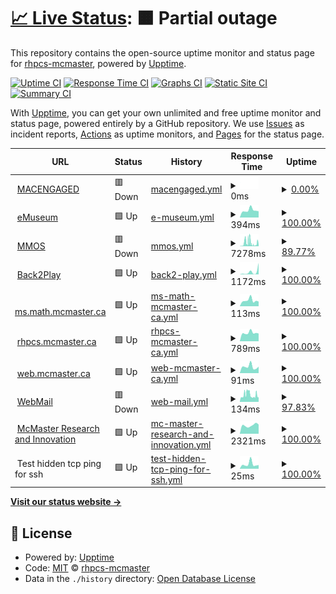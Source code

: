 # [📈 Live Status](https://rhpcs-mcmaster.github.io/downtime): <!--live status--> **🟧 Partial outage**

This repository contains the open-source uptime monitor and status page for [rhpcs-mcmaster](https://rhpcs-mcmaster.github.io/downtime), powered by [Upptime](https://github.com/upptime/upptime).

[![Uptime CI](https://github.com/rhpcs-mcmaster/downtime/workflows/Uptime%20CI/badge.svg)](https://github.com/rhpcs-mcmaster/downtime/actions?query=workflow%3A%22Uptime+CI%22)
[![Response Time CI](https://github.com/rhpcs-mcmaster/downtime/workflows/Response%20Time%20CI/badge.svg)](https://github.com/rhpcs-mcmaster/downtime/actions?query=workflow%3A%22Response+Time+CI%22)
[![Graphs CI](https://github.com/rhpcs-mcmaster/downtime/workflows/Graphs%20CI/badge.svg)](https://github.com/rhpcs-mcmaster/downtime/actions?query=workflow%3A%22Graphs+CI%22)
[![Static Site CI](https://github.com/rhpcs-mcmaster/downtime/workflows/Static%20Site%20CI/badge.svg)](https://github.com/rhpcs-mcmaster/downtime/actions?query=workflow%3A%22Static+Site+CI%22)
[![Summary CI](https://github.com/rhpcs-mcmaster/downtime/workflows/Summary%20CI/badge.svg)](https://github.com/rhpcs-mcmaster/downtime/actions?query=workflow%3A%22Summary+CI%22)

With [Upptime](https://upptime.js.org), you can get your own unlimited and free uptime monitor and status page, powered entirely by a GitHub repository. We use [Issues](https://github.com/rhpcs-mcmaster/downtime/issues) as incident reports, [Actions](https://github.com/rhpcs-mcmaster/downtime/actions) as uptime monitors, and [Pages](https://rhpcs-mcmaster.github.io/downtime) for the status page.

<!--start: status pages-->
<!-- This summary is generated by Upptime (https://github.com/upptime/upptime) -->
<!-- Do not edit this manually, your changes will be overwritten -->
<!-- prettier-ignore -->
| URL | Status | History | Response Time | Uptime |
| --- | ------ | ------- | ------------- | ------ |
| <img alt="" src="https://icons.duckduckgo.com/ip3/www.macengaged.com.ico" height="13"> [MACENGAGED](https://www.macengaged.com/) | 🟥 Down | [macengaged.yml](https://github.com/rhpcs-mcmaster/downtime/commits/HEAD/history/macengaged.yml) | <details><summary><img alt="Response time graph" src="./graphs/macengaged/response-time-week.png" height="20"> 0ms</summary><br><a href="https://rhpcs-mcmaster.github.io/downtime/history/macengaged"><img alt="Response time 0" src="https://img.shields.io/endpoint?url=https%3A%2F%2Fraw.githubusercontent.com%2Frhpcs-mcmaster%2Fdowntime%2FHEAD%2Fapi%2Fmacengaged%2Fresponse-time.json"></a><br><a href="https://rhpcs-mcmaster.github.io/downtime/history/macengaged"><img alt="24-hour response time 0" src="https://img.shields.io/endpoint?url=https%3A%2F%2Fraw.githubusercontent.com%2Frhpcs-mcmaster%2Fdowntime%2FHEAD%2Fapi%2Fmacengaged%2Fresponse-time-day.json"></a><br><a href="https://rhpcs-mcmaster.github.io/downtime/history/macengaged"><img alt="7-day response time 0" src="https://img.shields.io/endpoint?url=https%3A%2F%2Fraw.githubusercontent.com%2Frhpcs-mcmaster%2Fdowntime%2FHEAD%2Fapi%2Fmacengaged%2Fresponse-time-week.json"></a><br><a href="https://rhpcs-mcmaster.github.io/downtime/history/macengaged"><img alt="30-day response time 0" src="https://img.shields.io/endpoint?url=https%3A%2F%2Fraw.githubusercontent.com%2Frhpcs-mcmaster%2Fdowntime%2FHEAD%2Fapi%2Fmacengaged%2Fresponse-time-month.json"></a><br><a href="https://rhpcs-mcmaster.github.io/downtime/history/macengaged"><img alt="1-year response time 0" src="https://img.shields.io/endpoint?url=https%3A%2F%2Fraw.githubusercontent.com%2Frhpcs-mcmaster%2Fdowntime%2FHEAD%2Fapi%2Fmacengaged%2Fresponse-time-year.json"></a></details> | <details><summary><a href="https://rhpcs-mcmaster.github.io/downtime/history/macengaged">0.00%</a></summary><a href="https://rhpcs-mcmaster.github.io/downtime/history/macengaged"><img alt="All-time uptime 0.04%" src="https://img.shields.io/endpoint?url=https%3A%2F%2Fraw.githubusercontent.com%2Frhpcs-mcmaster%2Fdowntime%2FHEAD%2Fapi%2Fmacengaged%2Fuptime.json"></a><br><a href="https://rhpcs-mcmaster.github.io/downtime/history/macengaged"><img alt="24-hour uptime 0.00%" src="https://img.shields.io/endpoint?url=https%3A%2F%2Fraw.githubusercontent.com%2Frhpcs-mcmaster%2Fdowntime%2FHEAD%2Fapi%2Fmacengaged%2Fuptime-day.json"></a><br><a href="https://rhpcs-mcmaster.github.io/downtime/history/macengaged"><img alt="7-day uptime 0.00%" src="https://img.shields.io/endpoint?url=https%3A%2F%2Fraw.githubusercontent.com%2Frhpcs-mcmaster%2Fdowntime%2FHEAD%2Fapi%2Fmacengaged%2Fuptime-week.json"></a><br><a href="https://rhpcs-mcmaster.github.io/downtime/history/macengaged"><img alt="30-day uptime 1.38%" src="https://img.shields.io/endpoint?url=https%3A%2F%2Fraw.githubusercontent.com%2Frhpcs-mcmaster%2Fdowntime%2FHEAD%2Fapi%2Fmacengaged%2Fuptime-month.json"></a><br><a href="https://rhpcs-mcmaster.github.io/downtime/history/macengaged"><img alt="1-year uptime 0.00%" src="https://img.shields.io/endpoint?url=https%3A%2F%2Fraw.githubusercontent.com%2Frhpcs-mcmaster%2Fdowntime%2FHEAD%2Fapi%2Fmacengaged%2Fuptime-year.json"></a></details>
| <img alt="" src="https://icons.duckduckgo.com/ip3/emuseum.mcmaster.ca.ico" height="13"> [eMuseum](https://emuseum.mcmaster.ca/) | 🟩 Up | [e-museum.yml](https://github.com/rhpcs-mcmaster/downtime/commits/HEAD/history/e-museum.yml) | <details><summary><img alt="Response time graph" src="./graphs/e-museum/response-time-week.png" height="20"> 394ms</summary><br><a href="https://rhpcs-mcmaster.github.io/downtime/history/e-museum"><img alt="Response time 726" src="https://img.shields.io/endpoint?url=https%3A%2F%2Fraw.githubusercontent.com%2Frhpcs-mcmaster%2Fdowntime%2FHEAD%2Fapi%2Fe-museum%2Fresponse-time.json"></a><br><a href="https://rhpcs-mcmaster.github.io/downtime/history/e-museum"><img alt="24-hour response time 341" src="https://img.shields.io/endpoint?url=https%3A%2F%2Fraw.githubusercontent.com%2Frhpcs-mcmaster%2Fdowntime%2FHEAD%2Fapi%2Fe-museum%2Fresponse-time-day.json"></a><br><a href="https://rhpcs-mcmaster.github.io/downtime/history/e-museum"><img alt="7-day response time 394" src="https://img.shields.io/endpoint?url=https%3A%2F%2Fraw.githubusercontent.com%2Frhpcs-mcmaster%2Fdowntime%2FHEAD%2Fapi%2Fe-museum%2Fresponse-time-week.json"></a><br><a href="https://rhpcs-mcmaster.github.io/downtime/history/e-museum"><img alt="30-day response time 1234" src="https://img.shields.io/endpoint?url=https%3A%2F%2Fraw.githubusercontent.com%2Frhpcs-mcmaster%2Fdowntime%2FHEAD%2Fapi%2Fe-museum%2Fresponse-time-month.json"></a><br><a href="https://rhpcs-mcmaster.github.io/downtime/history/e-museum"><img alt="1-year response time 766" src="https://img.shields.io/endpoint?url=https%3A%2F%2Fraw.githubusercontent.com%2Frhpcs-mcmaster%2Fdowntime%2FHEAD%2Fapi%2Fe-museum%2Fresponse-time-year.json"></a></details> | <details><summary><a href="https://rhpcs-mcmaster.github.io/downtime/history/e-museum">100.00%</a></summary><a href="https://rhpcs-mcmaster.github.io/downtime/history/e-museum"><img alt="All-time uptime 99.19%" src="https://img.shields.io/endpoint?url=https%3A%2F%2Fraw.githubusercontent.com%2Frhpcs-mcmaster%2Fdowntime%2FHEAD%2Fapi%2Fe-museum%2Fuptime.json"></a><br><a href="https://rhpcs-mcmaster.github.io/downtime/history/e-museum"><img alt="24-hour uptime 100.00%" src="https://img.shields.io/endpoint?url=https%3A%2F%2Fraw.githubusercontent.com%2Frhpcs-mcmaster%2Fdowntime%2FHEAD%2Fapi%2Fe-museum%2Fuptime-day.json"></a><br><a href="https://rhpcs-mcmaster.github.io/downtime/history/e-museum"><img alt="7-day uptime 100.00%" src="https://img.shields.io/endpoint?url=https%3A%2F%2Fraw.githubusercontent.com%2Frhpcs-mcmaster%2Fdowntime%2FHEAD%2Fapi%2Fe-museum%2Fuptime-week.json"></a><br><a href="https://rhpcs-mcmaster.github.io/downtime/history/e-museum"><img alt="30-day uptime 96.80%" src="https://img.shields.io/endpoint?url=https%3A%2F%2Fraw.githubusercontent.com%2Frhpcs-mcmaster%2Fdowntime%2FHEAD%2Fapi%2Fe-museum%2Fuptime-month.json"></a><br><a href="https://rhpcs-mcmaster.github.io/downtime/history/e-museum"><img alt="1-year uptime 98.40%" src="https://img.shields.io/endpoint?url=https%3A%2F%2Fraw.githubusercontent.com%2Frhpcs-mcmaster%2Fdowntime%2FHEAD%2Fapi%2Fe-museum%2Fuptime-year.json"></a></details>
| <img alt="" src="https://icons.duckduckgo.com/ip3/museum.mcmaster.ca.ico" height="13"> [MMOS](https://museum.mcmaster.ca) | 🟥 Down | [mmos.yml](https://github.com/rhpcs-mcmaster/downtime/commits/HEAD/history/mmos.yml) | <details><summary><img alt="Response time graph" src="./graphs/mmos/response-time-week.png" height="20"> 7278ms</summary><br><a href="https://rhpcs-mcmaster.github.io/downtime/history/mmos"><img alt="Response time 1001" src="https://img.shields.io/endpoint?url=https%3A%2F%2Fraw.githubusercontent.com%2Frhpcs-mcmaster%2Fdowntime%2FHEAD%2Fapi%2Fmmos%2Fresponse-time.json"></a><br><a href="https://rhpcs-mcmaster.github.io/downtime/history/mmos"><img alt="24-hour response time 8560" src="https://img.shields.io/endpoint?url=https%3A%2F%2Fraw.githubusercontent.com%2Frhpcs-mcmaster%2Fdowntime%2FHEAD%2Fapi%2Fmmos%2Fresponse-time-day.json"></a><br><a href="https://rhpcs-mcmaster.github.io/downtime/history/mmos"><img alt="7-day response time 7278" src="https://img.shields.io/endpoint?url=https%3A%2F%2Fraw.githubusercontent.com%2Frhpcs-mcmaster%2Fdowntime%2FHEAD%2Fapi%2Fmmos%2Fresponse-time-week.json"></a><br><a href="https://rhpcs-mcmaster.github.io/downtime/history/mmos"><img alt="30-day response time 4398" src="https://img.shields.io/endpoint?url=https%3A%2F%2Fraw.githubusercontent.com%2Frhpcs-mcmaster%2Fdowntime%2FHEAD%2Fapi%2Fmmos%2Fresponse-time-month.json"></a><br><a href="https://rhpcs-mcmaster.github.io/downtime/history/mmos"><img alt="1-year response time 1171" src="https://img.shields.io/endpoint?url=https%3A%2F%2Fraw.githubusercontent.com%2Frhpcs-mcmaster%2Fdowntime%2FHEAD%2Fapi%2Fmmos%2Fresponse-time-year.json"></a></details> | <details><summary><a href="https://rhpcs-mcmaster.github.io/downtime/history/mmos">89.77%</a></summary><a href="https://rhpcs-mcmaster.github.io/downtime/history/mmos"><img alt="All-time uptime 99.43%" src="https://img.shields.io/endpoint?url=https%3A%2F%2Fraw.githubusercontent.com%2Frhpcs-mcmaster%2Fdowntime%2FHEAD%2Fapi%2Fmmos%2Fuptime.json"></a><br><a href="https://rhpcs-mcmaster.github.io/downtime/history/mmos"><img alt="24-hour uptime 60.43%" src="https://img.shields.io/endpoint?url=https%3A%2F%2Fraw.githubusercontent.com%2Frhpcs-mcmaster%2Fdowntime%2FHEAD%2Fapi%2Fmmos%2Fuptime-day.json"></a><br><a href="https://rhpcs-mcmaster.github.io/downtime/history/mmos"><img alt="7-day uptime 89.77%" src="https://img.shields.io/endpoint?url=https%3A%2F%2Fraw.githubusercontent.com%2Frhpcs-mcmaster%2Fdowntime%2FHEAD%2Fapi%2Fmmos%2Fuptime-week.json"></a><br><a href="https://rhpcs-mcmaster.github.io/downtime/history/mmos"><img alt="30-day uptime 93.28%" src="https://img.shields.io/endpoint?url=https%3A%2F%2Fraw.githubusercontent.com%2Frhpcs-mcmaster%2Fdowntime%2FHEAD%2Fapi%2Fmmos%2Fuptime-month.json"></a><br><a href="https://rhpcs-mcmaster.github.io/downtime/history/mmos"><img alt="1-year uptime 99.26%" src="https://img.shields.io/endpoint?url=https%3A%2F%2Fraw.githubusercontent.com%2Frhpcs-mcmaster%2Fdowntime%2FHEAD%2Fapi%2Fmmos%2Fuptime-year.json"></a></details>
| <img alt="" src="https://icons.duckduckgo.com/ip3/b2p.mcmaster.ca.ico" height="13"> [Back2Play](https://b2p.mcmaster.ca/api/surveys) | 🟩 Up | [back2-play.yml](https://github.com/rhpcs-mcmaster/downtime/commits/HEAD/history/back2-play.yml) | <details><summary><img alt="Response time graph" src="./graphs/back2-play/response-time-week.png" height="20"> 1172ms</summary><br><a href="https://rhpcs-mcmaster.github.io/downtime/history/back2-play"><img alt="Response time 757" src="https://img.shields.io/endpoint?url=https%3A%2F%2Fraw.githubusercontent.com%2Frhpcs-mcmaster%2Fdowntime%2FHEAD%2Fapi%2Fback2-play%2Fresponse-time.json"></a><br><a href="https://rhpcs-mcmaster.github.io/downtime/history/back2-play"><img alt="24-hour response time 5372" src="https://img.shields.io/endpoint?url=https%3A%2F%2Fraw.githubusercontent.com%2Frhpcs-mcmaster%2Fdowntime%2FHEAD%2Fapi%2Fback2-play%2Fresponse-time-day.json"></a><br><a href="https://rhpcs-mcmaster.github.io/downtime/history/back2-play"><img alt="7-day response time 1172" src="https://img.shields.io/endpoint?url=https%3A%2F%2Fraw.githubusercontent.com%2Frhpcs-mcmaster%2Fdowntime%2FHEAD%2Fapi%2Fback2-play%2Fresponse-time-week.json"></a><br><a href="https://rhpcs-mcmaster.github.io/downtime/history/back2-play"><img alt="30-day response time 3202" src="https://img.shields.io/endpoint?url=https%3A%2F%2Fraw.githubusercontent.com%2Frhpcs-mcmaster%2Fdowntime%2FHEAD%2Fapi%2Fback2-play%2Fresponse-time-month.json"></a><br><a href="https://rhpcs-mcmaster.github.io/downtime/history/back2-play"><img alt="1-year response time 841" src="https://img.shields.io/endpoint?url=https%3A%2F%2Fraw.githubusercontent.com%2Frhpcs-mcmaster%2Fdowntime%2FHEAD%2Fapi%2Fback2-play%2Fresponse-time-year.json"></a></details> | <details><summary><a href="https://rhpcs-mcmaster.github.io/downtime/history/back2-play">100.00%</a></summary><a href="https://rhpcs-mcmaster.github.io/downtime/history/back2-play"><img alt="All-time uptime 98.53%" src="https://img.shields.io/endpoint?url=https%3A%2F%2Fraw.githubusercontent.com%2Frhpcs-mcmaster%2Fdowntime%2FHEAD%2Fapi%2Fback2-play%2Fuptime.json"></a><br><a href="https://rhpcs-mcmaster.github.io/downtime/history/back2-play"><img alt="24-hour uptime 100.00%" src="https://img.shields.io/endpoint?url=https%3A%2F%2Fraw.githubusercontent.com%2Frhpcs-mcmaster%2Fdowntime%2FHEAD%2Fapi%2Fback2-play%2Fuptime-day.json"></a><br><a href="https://rhpcs-mcmaster.github.io/downtime/history/back2-play"><img alt="7-day uptime 100.00%" src="https://img.shields.io/endpoint?url=https%3A%2F%2Fraw.githubusercontent.com%2Frhpcs-mcmaster%2Fdowntime%2FHEAD%2Fapi%2Fback2-play%2Fuptime-week.json"></a><br><a href="https://rhpcs-mcmaster.github.io/downtime/history/back2-play"><img alt="30-day uptime 93.04%" src="https://img.shields.io/endpoint?url=https%3A%2F%2Fraw.githubusercontent.com%2Frhpcs-mcmaster%2Fdowntime%2FHEAD%2Fapi%2Fback2-play%2Fuptime-month.json"></a><br><a href="https://rhpcs-mcmaster.github.io/downtime/history/back2-play"><img alt="1-year uptime 98.93%" src="https://img.shields.io/endpoint?url=https%3A%2F%2Fraw.githubusercontent.com%2Frhpcs-mcmaster%2Fdowntime%2FHEAD%2Fapi%2Fback2-play%2Fuptime-year.json"></a></details>
| <img alt="" src="https://icons.duckduckgo.com/ip3/ms.math.mcmaster.ca.ico" height="13"> [ms.math.mcmaster.ca](http://ms.math.mcmaster.ca/uptimerobot) | 🟩 Up | [ms-math-mcmaster-ca.yml](https://github.com/rhpcs-mcmaster/downtime/commits/HEAD/history/ms-math-mcmaster-ca.yml) | <details><summary><img alt="Response time graph" src="./graphs/ms-math-mcmaster-ca/response-time-week.png" height="20"> 113ms</summary><br><a href="https://rhpcs-mcmaster.github.io/downtime/history/ms-math-mcmaster-ca"><img alt="Response time 143" src="https://img.shields.io/endpoint?url=https%3A%2F%2Fraw.githubusercontent.com%2Frhpcs-mcmaster%2Fdowntime%2FHEAD%2Fapi%2Fms-math-mcmaster-ca%2Fresponse-time.json"></a><br><a href="https://rhpcs-mcmaster.github.io/downtime/history/ms-math-mcmaster-ca"><img alt="24-hour response time 91" src="https://img.shields.io/endpoint?url=https%3A%2F%2Fraw.githubusercontent.com%2Frhpcs-mcmaster%2Fdowntime%2FHEAD%2Fapi%2Fms-math-mcmaster-ca%2Fresponse-time-day.json"></a><br><a href="https://rhpcs-mcmaster.github.io/downtime/history/ms-math-mcmaster-ca"><img alt="7-day response time 113" src="https://img.shields.io/endpoint?url=https%3A%2F%2Fraw.githubusercontent.com%2Frhpcs-mcmaster%2Fdowntime%2FHEAD%2Fapi%2Fms-math-mcmaster-ca%2Fresponse-time-week.json"></a><br><a href="https://rhpcs-mcmaster.github.io/downtime/history/ms-math-mcmaster-ca"><img alt="30-day response time 113" src="https://img.shields.io/endpoint?url=https%3A%2F%2Fraw.githubusercontent.com%2Frhpcs-mcmaster%2Fdowntime%2FHEAD%2Fapi%2Fms-math-mcmaster-ca%2Fresponse-time-month.json"></a><br><a href="https://rhpcs-mcmaster.github.io/downtime/history/ms-math-mcmaster-ca"><img alt="1-year response time 138" src="https://img.shields.io/endpoint?url=https%3A%2F%2Fraw.githubusercontent.com%2Frhpcs-mcmaster%2Fdowntime%2FHEAD%2Fapi%2Fms-math-mcmaster-ca%2Fresponse-time-year.json"></a></details> | <details><summary><a href="https://rhpcs-mcmaster.github.io/downtime/history/ms-math-mcmaster-ca">100.00%</a></summary><a href="https://rhpcs-mcmaster.github.io/downtime/history/ms-math-mcmaster-ca"><img alt="All-time uptime 99.44%" src="https://img.shields.io/endpoint?url=https%3A%2F%2Fraw.githubusercontent.com%2Frhpcs-mcmaster%2Fdowntime%2FHEAD%2Fapi%2Fms-math-mcmaster-ca%2Fuptime.json"></a><br><a href="https://rhpcs-mcmaster.github.io/downtime/history/ms-math-mcmaster-ca"><img alt="24-hour uptime 100.00%" src="https://img.shields.io/endpoint?url=https%3A%2F%2Fraw.githubusercontent.com%2Frhpcs-mcmaster%2Fdowntime%2FHEAD%2Fapi%2Fms-math-mcmaster-ca%2Fuptime-day.json"></a><br><a href="https://rhpcs-mcmaster.github.io/downtime/history/ms-math-mcmaster-ca"><img alt="7-day uptime 100.00%" src="https://img.shields.io/endpoint?url=https%3A%2F%2Fraw.githubusercontent.com%2Frhpcs-mcmaster%2Fdowntime%2FHEAD%2Fapi%2Fms-math-mcmaster-ca%2Fuptime-week.json"></a><br><a href="https://rhpcs-mcmaster.github.io/downtime/history/ms-math-mcmaster-ca"><img alt="30-day uptime 95.25%" src="https://img.shields.io/endpoint?url=https%3A%2F%2Fraw.githubusercontent.com%2Frhpcs-mcmaster%2Fdowntime%2FHEAD%2Fapi%2Fms-math-mcmaster-ca%2Fuptime-month.json"></a><br><a href="https://rhpcs-mcmaster.github.io/downtime/history/ms-math-mcmaster-ca"><img alt="1-year uptime 99.24%" src="https://img.shields.io/endpoint?url=https%3A%2F%2Fraw.githubusercontent.com%2Frhpcs-mcmaster%2Fdowntime%2FHEAD%2Fapi%2Fms-math-mcmaster-ca%2Fuptime-year.json"></a></details>
| <img alt="" src="https://icons.duckduckgo.com/ip3/rhpcs.mcmaster.ca.ico" height="13"> [rhpcs.mcmaster.ca](http://rhpcs.mcmaster.ca) | 🟩 Up | [rhpcs-mcmaster-ca.yml](https://github.com/rhpcs-mcmaster/downtime/commits/HEAD/history/rhpcs-mcmaster-ca.yml) | <details><summary><img alt="Response time graph" src="./graphs/rhpcs-mcmaster-ca/response-time-week.png" height="20"> 789ms</summary><br><a href="https://rhpcs-mcmaster.github.io/downtime/history/rhpcs-mcmaster-ca"><img alt="Response time 1901" src="https://img.shields.io/endpoint?url=https%3A%2F%2Fraw.githubusercontent.com%2Frhpcs-mcmaster%2Fdowntime%2FHEAD%2Fapi%2Frhpcs-mcmaster-ca%2Fresponse-time.json"></a><br><a href="https://rhpcs-mcmaster.github.io/downtime/history/rhpcs-mcmaster-ca"><img alt="24-hour response time 728" src="https://img.shields.io/endpoint?url=https%3A%2F%2Fraw.githubusercontent.com%2Frhpcs-mcmaster%2Fdowntime%2FHEAD%2Fapi%2Frhpcs-mcmaster-ca%2Fresponse-time-day.json"></a><br><a href="https://rhpcs-mcmaster.github.io/downtime/history/rhpcs-mcmaster-ca"><img alt="7-day response time 789" src="https://img.shields.io/endpoint?url=https%3A%2F%2Fraw.githubusercontent.com%2Frhpcs-mcmaster%2Fdowntime%2FHEAD%2Fapi%2Frhpcs-mcmaster-ca%2Fresponse-time-week.json"></a><br><a href="https://rhpcs-mcmaster.github.io/downtime/history/rhpcs-mcmaster-ca"><img alt="30-day response time 777" src="https://img.shields.io/endpoint?url=https%3A%2F%2Fraw.githubusercontent.com%2Frhpcs-mcmaster%2Fdowntime%2FHEAD%2Fapi%2Frhpcs-mcmaster-ca%2Fresponse-time-month.json"></a><br><a href="https://rhpcs-mcmaster.github.io/downtime/history/rhpcs-mcmaster-ca"><img alt="1-year response time 1692" src="https://img.shields.io/endpoint?url=https%3A%2F%2Fraw.githubusercontent.com%2Frhpcs-mcmaster%2Fdowntime%2FHEAD%2Fapi%2Frhpcs-mcmaster-ca%2Fresponse-time-year.json"></a></details> | <details><summary><a href="https://rhpcs-mcmaster.github.io/downtime/history/rhpcs-mcmaster-ca">100.00%</a></summary><a href="https://rhpcs-mcmaster.github.io/downtime/history/rhpcs-mcmaster-ca"><img alt="All-time uptime 99.47%" src="https://img.shields.io/endpoint?url=https%3A%2F%2Fraw.githubusercontent.com%2Frhpcs-mcmaster%2Fdowntime%2FHEAD%2Fapi%2Frhpcs-mcmaster-ca%2Fuptime.json"></a><br><a href="https://rhpcs-mcmaster.github.io/downtime/history/rhpcs-mcmaster-ca"><img alt="24-hour uptime 100.00%" src="https://img.shields.io/endpoint?url=https%3A%2F%2Fraw.githubusercontent.com%2Frhpcs-mcmaster%2Fdowntime%2FHEAD%2Fapi%2Frhpcs-mcmaster-ca%2Fuptime-day.json"></a><br><a href="https://rhpcs-mcmaster.github.io/downtime/history/rhpcs-mcmaster-ca"><img alt="7-day uptime 100.00%" src="https://img.shields.io/endpoint?url=https%3A%2F%2Fraw.githubusercontent.com%2Frhpcs-mcmaster%2Fdowntime%2FHEAD%2Fapi%2Frhpcs-mcmaster-ca%2Fuptime-week.json"></a><br><a href="https://rhpcs-mcmaster.github.io/downtime/history/rhpcs-mcmaster-ca"><img alt="30-day uptime 95.66%" src="https://img.shields.io/endpoint?url=https%3A%2F%2Fraw.githubusercontent.com%2Frhpcs-mcmaster%2Fdowntime%2FHEAD%2Fapi%2Frhpcs-mcmaster-ca%2Fuptime-month.json"></a><br><a href="https://rhpcs-mcmaster.github.io/downtime/history/rhpcs-mcmaster-ca"><img alt="1-year uptime 99.47%" src="https://img.shields.io/endpoint?url=https%3A%2F%2Fraw.githubusercontent.com%2Frhpcs-mcmaster%2Fdowntime%2FHEAD%2Fapi%2Frhpcs-mcmaster-ca%2Fuptime-year.json"></a></details>
| <img alt="" src="https://icons.duckduckgo.com/ip3/web.mcmaster.ca.ico" height="13"> [web.mcmaster.ca](http://web.mcmaster.ca/.well-known) | 🟩 Up | [web-mcmaster-ca.yml](https://github.com/rhpcs-mcmaster/downtime/commits/HEAD/history/web-mcmaster-ca.yml) | <details><summary><img alt="Response time graph" src="./graphs/web-mcmaster-ca/response-time-week.png" height="20"> 91ms</summary><br><a href="https://rhpcs-mcmaster.github.io/downtime/history/web-mcmaster-ca"><img alt="Response time 128" src="https://img.shields.io/endpoint?url=https%3A%2F%2Fraw.githubusercontent.com%2Frhpcs-mcmaster%2Fdowntime%2FHEAD%2Fapi%2Fweb-mcmaster-ca%2Fresponse-time.json"></a><br><a href="https://rhpcs-mcmaster.github.io/downtime/history/web-mcmaster-ca"><img alt="24-hour response time 91" src="https://img.shields.io/endpoint?url=https%3A%2F%2Fraw.githubusercontent.com%2Frhpcs-mcmaster%2Fdowntime%2FHEAD%2Fapi%2Fweb-mcmaster-ca%2Fresponse-time-day.json"></a><br><a href="https://rhpcs-mcmaster.github.io/downtime/history/web-mcmaster-ca"><img alt="7-day response time 91" src="https://img.shields.io/endpoint?url=https%3A%2F%2Fraw.githubusercontent.com%2Frhpcs-mcmaster%2Fdowntime%2FHEAD%2Fapi%2Fweb-mcmaster-ca%2Fresponse-time-week.json"></a><br><a href="https://rhpcs-mcmaster.github.io/downtime/history/web-mcmaster-ca"><img alt="30-day response time 106" src="https://img.shields.io/endpoint?url=https%3A%2F%2Fraw.githubusercontent.com%2Frhpcs-mcmaster%2Fdowntime%2FHEAD%2Fapi%2Fweb-mcmaster-ca%2Fresponse-time-month.json"></a><br><a href="https://rhpcs-mcmaster.github.io/downtime/history/web-mcmaster-ca"><img alt="1-year response time 121" src="https://img.shields.io/endpoint?url=https%3A%2F%2Fraw.githubusercontent.com%2Frhpcs-mcmaster%2Fdowntime%2FHEAD%2Fapi%2Fweb-mcmaster-ca%2Fresponse-time-year.json"></a></details> | <details><summary><a href="https://rhpcs-mcmaster.github.io/downtime/history/web-mcmaster-ca">100.00%</a></summary><a href="https://rhpcs-mcmaster.github.io/downtime/history/web-mcmaster-ca"><img alt="All-time uptime 99.86%" src="https://img.shields.io/endpoint?url=https%3A%2F%2Fraw.githubusercontent.com%2Frhpcs-mcmaster%2Fdowntime%2FHEAD%2Fapi%2Fweb-mcmaster-ca%2Fuptime.json"></a><br><a href="https://rhpcs-mcmaster.github.io/downtime/history/web-mcmaster-ca"><img alt="24-hour uptime 100.00%" src="https://img.shields.io/endpoint?url=https%3A%2F%2Fraw.githubusercontent.com%2Frhpcs-mcmaster%2Fdowntime%2FHEAD%2Fapi%2Fweb-mcmaster-ca%2Fuptime-day.json"></a><br><a href="https://rhpcs-mcmaster.github.io/downtime/history/web-mcmaster-ca"><img alt="7-day uptime 100.00%" src="https://img.shields.io/endpoint?url=https%3A%2F%2Fraw.githubusercontent.com%2Frhpcs-mcmaster%2Fdowntime%2FHEAD%2Fapi%2Fweb-mcmaster-ca%2Fuptime-week.json"></a><br><a href="https://rhpcs-mcmaster.github.io/downtime/history/web-mcmaster-ca"><img alt="30-day uptime 98.00%" src="https://img.shields.io/endpoint?url=https%3A%2F%2Fraw.githubusercontent.com%2Frhpcs-mcmaster%2Fdowntime%2FHEAD%2Fapi%2Fweb-mcmaster-ca%2Fuptime-month.json"></a><br><a href="https://rhpcs-mcmaster.github.io/downtime/history/web-mcmaster-ca"><img alt="1-year uptime 99.69%" src="https://img.shields.io/endpoint?url=https%3A%2F%2Fraw.githubusercontent.com%2Frhpcs-mcmaster%2Fdowntime%2FHEAD%2Fapi%2Fweb-mcmaster-ca%2Fuptime-year.json"></a></details>
| <img alt="" src="https://icons.duckduckgo.com/ip3/web.mcmaster.ca.ico" height="13"> [WebMail](https://web.mcmaster.ca/mail/roundcube/1.4/) | 🟥 Down | [web-mail.yml](https://github.com/rhpcs-mcmaster/downtime/commits/HEAD/history/web-mail.yml) | <details><summary><img alt="Response time graph" src="./graphs/web-mail/response-time-week.png" height="20"> 134ms</summary><br><a href="https://rhpcs-mcmaster.github.io/downtime/history/web-mail"><img alt="Response time 196" src="https://img.shields.io/endpoint?url=https%3A%2F%2Fraw.githubusercontent.com%2Frhpcs-mcmaster%2Fdowntime%2FHEAD%2Fapi%2Fweb-mail%2Fresponse-time.json"></a><br><a href="https://rhpcs-mcmaster.github.io/downtime/history/web-mail"><img alt="24-hour response time 115" src="https://img.shields.io/endpoint?url=https%3A%2F%2Fraw.githubusercontent.com%2Frhpcs-mcmaster%2Fdowntime%2FHEAD%2Fapi%2Fweb-mail%2Fresponse-time-day.json"></a><br><a href="https://rhpcs-mcmaster.github.io/downtime/history/web-mail"><img alt="7-day response time 134" src="https://img.shields.io/endpoint?url=https%3A%2F%2Fraw.githubusercontent.com%2Frhpcs-mcmaster%2Fdowntime%2FHEAD%2Fapi%2Fweb-mail%2Fresponse-time-week.json"></a><br><a href="https://rhpcs-mcmaster.github.io/downtime/history/web-mail"><img alt="30-day response time 205" src="https://img.shields.io/endpoint?url=https%3A%2F%2Fraw.githubusercontent.com%2Frhpcs-mcmaster%2Fdowntime%2FHEAD%2Fapi%2Fweb-mail%2Fresponse-time-month.json"></a><br><a href="https://rhpcs-mcmaster.github.io/downtime/history/web-mail"><img alt="1-year response time 195" src="https://img.shields.io/endpoint?url=https%3A%2F%2Fraw.githubusercontent.com%2Frhpcs-mcmaster%2Fdowntime%2FHEAD%2Fapi%2Fweb-mail%2Fresponse-time-year.json"></a></details> | <details><summary><a href="https://rhpcs-mcmaster.github.io/downtime/history/web-mail">97.83%</a></summary><a href="https://rhpcs-mcmaster.github.io/downtime/history/web-mail"><img alt="All-time uptime 99.18%" src="https://img.shields.io/endpoint?url=https%3A%2F%2Fraw.githubusercontent.com%2Frhpcs-mcmaster%2Fdowntime%2FHEAD%2Fapi%2Fweb-mail%2Fuptime.json"></a><br><a href="https://rhpcs-mcmaster.github.io/downtime/history/web-mail"><img alt="24-hour uptime 98.43%" src="https://img.shields.io/endpoint?url=https%3A%2F%2Fraw.githubusercontent.com%2Frhpcs-mcmaster%2Fdowntime%2FHEAD%2Fapi%2Fweb-mail%2Fuptime-day.json"></a><br><a href="https://rhpcs-mcmaster.github.io/downtime/history/web-mail"><img alt="7-day uptime 97.83%" src="https://img.shields.io/endpoint?url=https%3A%2F%2Fraw.githubusercontent.com%2Frhpcs-mcmaster%2Fdowntime%2FHEAD%2Fapi%2Fweb-mail%2Fuptime-week.json"></a><br><a href="https://rhpcs-mcmaster.github.io/downtime/history/web-mail"><img alt="30-day uptime 96.45%" src="https://img.shields.io/endpoint?url=https%3A%2F%2Fraw.githubusercontent.com%2Frhpcs-mcmaster%2Fdowntime%2FHEAD%2Fapi%2Fweb-mail%2Fuptime-month.json"></a><br><a href="https://rhpcs-mcmaster.github.io/downtime/history/web-mail"><img alt="1-year uptime 98.44%" src="https://img.shields.io/endpoint?url=https%3A%2F%2Fraw.githubusercontent.com%2Frhpcs-mcmaster%2Fdowntime%2FHEAD%2Fapi%2Fweb-mail%2Fuptime-year.json"></a></details>
| <img alt="" src="https://icons.duckduckgo.com/ip3/research.mcmaster.ca.ico" height="13"> [McMaster Research and Innovation](https://research.mcmaster.ca) | 🟩 Up | [mc-master-research-and-innovation.yml](https://github.com/rhpcs-mcmaster/downtime/commits/HEAD/history/mc-master-research-and-innovation.yml) | <details><summary><img alt="Response time graph" src="./graphs/mc-master-research-and-innovation/response-time-week.png" height="20"> 2321ms</summary><br><a href="https://rhpcs-mcmaster.github.io/downtime/history/mc-master-research-and-innovation"><img alt="Response time 2436" src="https://img.shields.io/endpoint?url=https%3A%2F%2Fraw.githubusercontent.com%2Frhpcs-mcmaster%2Fdowntime%2FHEAD%2Fapi%2Fmc-master-research-and-innovation%2Fresponse-time.json"></a><br><a href="https://rhpcs-mcmaster.github.io/downtime/history/mc-master-research-and-innovation"><img alt="24-hour response time 2549" src="https://img.shields.io/endpoint?url=https%3A%2F%2Fraw.githubusercontent.com%2Frhpcs-mcmaster%2Fdowntime%2FHEAD%2Fapi%2Fmc-master-research-and-innovation%2Fresponse-time-day.json"></a><br><a href="https://rhpcs-mcmaster.github.io/downtime/history/mc-master-research-and-innovation"><img alt="7-day response time 2321" src="https://img.shields.io/endpoint?url=https%3A%2F%2Fraw.githubusercontent.com%2Frhpcs-mcmaster%2Fdowntime%2FHEAD%2Fapi%2Fmc-master-research-and-innovation%2Fresponse-time-week.json"></a><br><a href="https://rhpcs-mcmaster.github.io/downtime/history/mc-master-research-and-innovation"><img alt="30-day response time 1627" src="https://img.shields.io/endpoint?url=https%3A%2F%2Fraw.githubusercontent.com%2Frhpcs-mcmaster%2Fdowntime%2FHEAD%2Fapi%2Fmc-master-research-and-innovation%2Fresponse-time-month.json"></a><br><a href="https://rhpcs-mcmaster.github.io/downtime/history/mc-master-research-and-innovation"><img alt="1-year response time 2341" src="https://img.shields.io/endpoint?url=https%3A%2F%2Fraw.githubusercontent.com%2Frhpcs-mcmaster%2Fdowntime%2FHEAD%2Fapi%2Fmc-master-research-and-innovation%2Fresponse-time-year.json"></a></details> | <details><summary><a href="https://rhpcs-mcmaster.github.io/downtime/history/mc-master-research-and-innovation">100.00%</a></summary><a href="https://rhpcs-mcmaster.github.io/downtime/history/mc-master-research-and-innovation"><img alt="All-time uptime 99.65%" src="https://img.shields.io/endpoint?url=https%3A%2F%2Fraw.githubusercontent.com%2Frhpcs-mcmaster%2Fdowntime%2FHEAD%2Fapi%2Fmc-master-research-and-innovation%2Fuptime.json"></a><br><a href="https://rhpcs-mcmaster.github.io/downtime/history/mc-master-research-and-innovation"><img alt="24-hour uptime 100.00%" src="https://img.shields.io/endpoint?url=https%3A%2F%2Fraw.githubusercontent.com%2Frhpcs-mcmaster%2Fdowntime%2FHEAD%2Fapi%2Fmc-master-research-and-innovation%2Fuptime-day.json"></a><br><a href="https://rhpcs-mcmaster.github.io/downtime/history/mc-master-research-and-innovation"><img alt="7-day uptime 100.00%" src="https://img.shields.io/endpoint?url=https%3A%2F%2Fraw.githubusercontent.com%2Frhpcs-mcmaster%2Fdowntime%2FHEAD%2Fapi%2Fmc-master-research-and-innovation%2Fuptime-week.json"></a><br><a href="https://rhpcs-mcmaster.github.io/downtime/history/mc-master-research-and-innovation"><img alt="30-day uptime 97.66%" src="https://img.shields.io/endpoint?url=https%3A%2F%2Fraw.githubusercontent.com%2Frhpcs-mcmaster%2Fdowntime%2FHEAD%2Fapi%2Fmc-master-research-and-innovation%2Fuptime-month.json"></a><br><a href="https://rhpcs-mcmaster.github.io/downtime/history/mc-master-research-and-innovation"><img alt="1-year uptime 99.78%" src="https://img.shields.io/endpoint?url=https%3A%2F%2Fraw.githubusercontent.com%2Frhpcs-mcmaster%2Fdowntime%2FHEAD%2Fapi%2Fmc-master-research-and-innovation%2Fuptime-year.json"></a></details>
| <img alt="" src="https://icons.duckduckgo.com/ip3/null.ico" height="13"> Test hidden tcp ping for ssh | 🟩 Up | [test-hidden-tcp-ping-for-ssh.yml](https://github.com/rhpcs-mcmaster/downtime/commits/HEAD/history/test-hidden-tcp-ping-for-ssh.yml) | <details><summary><img alt="Response time graph" src="./graphs/test-hidden-tcp-ping-for-ssh/response-time-week.png" height="20"> 25ms</summary><br><a href="https://rhpcs-mcmaster.github.io/downtime/history/test-hidden-tcp-ping-for-ssh"><img alt="Response time 47" src="https://img.shields.io/endpoint?url=https%3A%2F%2Fraw.githubusercontent.com%2Frhpcs-mcmaster%2Fdowntime%2FHEAD%2Fapi%2Ftest-hidden-tcp-ping-for-ssh%2Fresponse-time.json"></a><br><a href="https://rhpcs-mcmaster.github.io/downtime/history/test-hidden-tcp-ping-for-ssh"><img alt="24-hour response time 20" src="https://img.shields.io/endpoint?url=https%3A%2F%2Fraw.githubusercontent.com%2Frhpcs-mcmaster%2Fdowntime%2FHEAD%2Fapi%2Ftest-hidden-tcp-ping-for-ssh%2Fresponse-time-day.json"></a><br><a href="https://rhpcs-mcmaster.github.io/downtime/history/test-hidden-tcp-ping-for-ssh"><img alt="7-day response time 25" src="https://img.shields.io/endpoint?url=https%3A%2F%2Fraw.githubusercontent.com%2Frhpcs-mcmaster%2Fdowntime%2FHEAD%2Fapi%2Ftest-hidden-tcp-ping-for-ssh%2Fresponse-time-week.json"></a><br><a href="https://rhpcs-mcmaster.github.io/downtime/history/test-hidden-tcp-ping-for-ssh"><img alt="30-day response time 25" src="https://img.shields.io/endpoint?url=https%3A%2F%2Fraw.githubusercontent.com%2Frhpcs-mcmaster%2Fdowntime%2FHEAD%2Fapi%2Ftest-hidden-tcp-ping-for-ssh%2Fresponse-time-month.json"></a><br><a href="https://rhpcs-mcmaster.github.io/downtime/history/test-hidden-tcp-ping-for-ssh"><img alt="1-year response time 38" src="https://img.shields.io/endpoint?url=https%3A%2F%2Fraw.githubusercontent.com%2Frhpcs-mcmaster%2Fdowntime%2FHEAD%2Fapi%2Ftest-hidden-tcp-ping-for-ssh%2Fresponse-time-year.json"></a></details> | <details><summary><a href="https://rhpcs-mcmaster.github.io/downtime/history/test-hidden-tcp-ping-for-ssh">100.00%</a></summary><a href="https://rhpcs-mcmaster.github.io/downtime/history/test-hidden-tcp-ping-for-ssh"><img alt="All-time uptime 99.83%" src="https://img.shields.io/endpoint?url=https%3A%2F%2Fraw.githubusercontent.com%2Frhpcs-mcmaster%2Fdowntime%2FHEAD%2Fapi%2Ftest-hidden-tcp-ping-for-ssh%2Fuptime.json"></a><br><a href="https://rhpcs-mcmaster.github.io/downtime/history/test-hidden-tcp-ping-for-ssh"><img alt="24-hour uptime 100.00%" src="https://img.shields.io/endpoint?url=https%3A%2F%2Fraw.githubusercontent.com%2Frhpcs-mcmaster%2Fdowntime%2FHEAD%2Fapi%2Ftest-hidden-tcp-ping-for-ssh%2Fuptime-day.json"></a><br><a href="https://rhpcs-mcmaster.github.io/downtime/history/test-hidden-tcp-ping-for-ssh"><img alt="7-day uptime 100.00%" src="https://img.shields.io/endpoint?url=https%3A%2F%2Fraw.githubusercontent.com%2Frhpcs-mcmaster%2Fdowntime%2FHEAD%2Fapi%2Ftest-hidden-tcp-ping-for-ssh%2Fuptime-week.json"></a><br><a href="https://rhpcs-mcmaster.github.io/downtime/history/test-hidden-tcp-ping-for-ssh"><img alt="30-day uptime 95.26%" src="https://img.shields.io/endpoint?url=https%3A%2F%2Fraw.githubusercontent.com%2Frhpcs-mcmaster%2Fdowntime%2FHEAD%2Fapi%2Ftest-hidden-tcp-ping-for-ssh%2Fuptime-month.json"></a><br><a href="https://rhpcs-mcmaster.github.io/downtime/history/test-hidden-tcp-ping-for-ssh"><img alt="1-year uptime 99.58%" src="https://img.shields.io/endpoint?url=https%3A%2F%2Fraw.githubusercontent.com%2Frhpcs-mcmaster%2Fdowntime%2FHEAD%2Fapi%2Ftest-hidden-tcp-ping-for-ssh%2Fuptime-year.json"></a></details>

<!--end: status pages-->

[**Visit our status website →**](https://rhpcs-mcmaster.github.io/downtime)

## 📄 License

- Powered by: [Upptime](https://github.com/upptime/upptime)
- Code: [MIT](./LICENSE) © [rhpcs-mcmaster](https://rhpcs-mcmaster.github.io/downtime)
- Data in the `./history` directory: [Open Database License](https://opendatacommons.org/licenses/odbl/1-0/)

